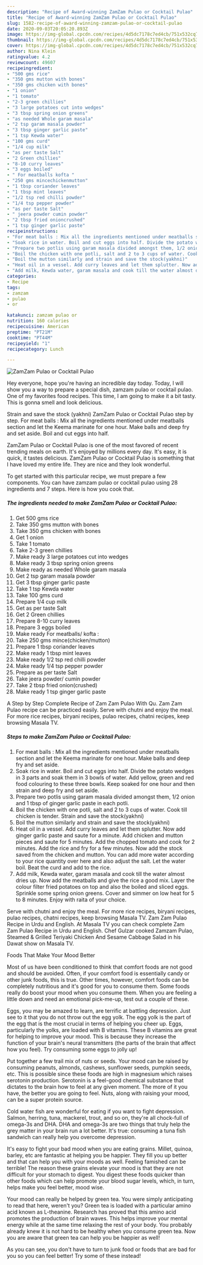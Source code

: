 ```yaml
---
description: "Recipe of Award-winning ZamZam Pulao or Cocktail Pulao"
title: "Recipe of Award-winning ZamZam Pulao or Cocktail Pulao"
slug: 1582-recipe-of-award-winning-zamzam-pulao-or-cocktail-pulao
date: 2020-09-03T20:05:20.893Z
image: https://img-global.cpcdn.com/recipes/4d5dc7178c7ed4cb/751x532cq70/zamzam-pulao-or-cocktail-pulao-recipe-main-photo.jpg
thumbnail: https://img-global.cpcdn.com/recipes/4d5dc7178c7ed4cb/751x532cq70/zamzam-pulao-or-cocktail-pulao-recipe-main-photo.jpg
cover: https://img-global.cpcdn.com/recipes/4d5dc7178c7ed4cb/751x532cq70/zamzam-pulao-or-cocktail-pulao-recipe-main-photo.jpg
author: Nina Klein
ratingvalue: 4.2
reviewcount: 49607
recipeingredient:
- "500 gms rice"
- "350 gms mutton with bones"
- "350 gms chicken with bones"
- "1 onion"
- "1 tomato"
- "2-3 green chillies"
- "3 large potatoes cut into wedges"
- "3 tbsp spring onion greens"
- "as needed Whole garam masala"
- "2 tsp garam masala powder"
- "3 tbsp ginger garlic paste"
- "1 tsp Kewda water"
- "100 gms curd"
- "1/4 cup milk"
- "as per taste Salt"
- "2 Green chillies"
- "8-10 curry leaves"
- "3 eggs boiled"
- " For meatballs kofta "
- "250 gms mincechickenmutton"
- "1 tbsp coriander leaves"
- "1 tbsp mint leaves"
- "1/2 tsp red chilli powder"
- "1/4 tsp pepper powder"
- "as per taste Salt"
- " jeera powder cumin powder"
- "2 tbsp fried onioncrushed"
- "1 tsp ginger garlic paste"
recipeinstructions:
- "For meat balls : Mix all the ingredients mentioned under meatballs section and let the Keema marinate for one hour. Make balls and deep fry and set aside."
- "Soak rice in water. Boil and cut eggs into half. Divide the potato wedges in 3 parts and soak them in 3 bowls of water. Add yellow, green and red food colouring to these three bowls. Keep soaked for one hour and then strain and deep fry and set aside."
- "Prepare two potlis using garam masala divided amongst them, 1/2 onion and 1 tbsp of ginger garlic paste in each potli."
- "Boil the chicken with one potli, salt and 2 to 3 cups of water. Cook till chicken is tender. Strain and save the stock(yakhni)"
- "Boil the mutton similarly and strain and save the stock(yakhni)"
- "Heat oil in a vessel. Add curry leaves and let them splutter. Now add ginger garlic paste and saute for a minute. Add chicken and mutton pieces and saute for 5 minutes. Add the chopped tomato and cook for 2 minutes. Add the rice and fry for a few minutes. Now add the stock saved from the chicken and mutton. You can add more water according to your rice quantity over here and also adjust the salt. Let the water boil. Beat the curd and add to the rice."
- "Add milk, Kewda water, garam masala and cook till the water almost dries up. Now add the meatballs and give the rice a good mix. Layer the colour filter fried potatoes on top and also the boiled and sliced eggs. Sprinkle some spring onion greens. Cover and simmer on low heat for 5 to 8 minutes. Enjoy with raita of your choice."
categories:
- Recipe
tags:
- zamzam
- pulao
- or

katakunci: zamzam pulao or 
nutrition: 160 calories
recipecuisine: American
preptime: "PT21M"
cooktime: "PT44M"
recipeyield: "1"
recipecategory: Lunch

---
```



![ZamZam Pulao or Cocktail Pulao](https://img-global.cpcdn.com/recipes/4d5dc7178c7ed4cb/751x532cq70/zamzam-pulao-or-cocktail-pulao-recipe-main-photo.jpg)

Hey everyone, hope you're having an incredible day today. Today, I will show you a way to prepare a special dish, zamzam pulao or cocktail pulao. One of my favorites food recipes. This time, I am going to make it a bit tasty. This is gonna smell and look delicious.

Strain and save the stock (yakhni) ZamZam Pulao or Cocktail Pulao step by step. For meat balls : Mix all the ingredients mentioned under meatballs section and let the Keema marinate for one hour. Make balls and deep fry and set aside. Boil and cut eggs into half.

ZamZam Pulao or Cocktail Pulao is one of the most favored of recent trending meals on earth. It's enjoyed by millions every day. It's easy, it is quick, it tastes delicious. ZamZam Pulao or Cocktail Pulao is something that I have loved my entire life. They are nice and they look wonderful.


To get started with this particular recipe, we must prepare a few components. You can have zamzam pulao or cocktail pulao using 28 ingredients and 7 steps. Here is how you cook that.

<!--inarticleads1-->

##### The ingredients needed to make ZamZam Pulao or Cocktail Pulao:

1. Get 500 gms rice
1. Take 350 gms mutton with bones
1. Take 350 gms chicken with bones
1. Get 1 onion
1. Take 1 tomato
1. Take 2-3 green chillies
1. Make ready 3 large potatoes cut into wedges
1. Make ready 3 tbsp spring onion greens
1. Make ready as needed Whole garam masala
1. Get 2 tsp garam masala powder
1. Get 3 tbsp ginger garlic paste
1. Take 1 tsp Kewda water
1. Take 100 gms curd
1. Prepare 1/4 cup milk
1. Get as per taste Salt
1. Get 2 Green chillies
1. Prepare 8-10 curry leaves
1. Prepare 3 eggs boiled
1. Make ready  For meatballs/ kofta :
1. Take 250 gms mince(chicken/mutton)
1. Prepare 1 tbsp coriander leaves
1. Make ready 1 tbsp mint leaves
1. Make ready 1/2 tsp red chilli powder
1. Make ready 1/4 tsp pepper powder
1. Prepare as per taste Salt
1. Take  jeera powder/ cumin powder
1. Take 2 tbsp fried onion(crushed)
1. Make ready 1 tsp ginger garlic paste


A Step by Step Complete Recipe of Zam Zam Pulao With Qu. Zam Zam Pulao recipe can be practiced easily. Serve with chutni and enjoy the meal. For more rice recipes, biryani recipes, pulao recipes, chatni recipes, keep browsing Masala TV. 

<!--inarticleads2-->

##### Steps to make ZamZam Pulao or Cocktail Pulao:

1. For meat balls : Mix all the ingredients mentioned under meatballs section and let the Keema marinate for one hour. Make balls and deep fry and set aside.
1. Soak rice in water. Boil and cut eggs into half. Divide the potato wedges in 3 parts and soak them in 3 bowls of water. Add yellow, green and red food colouring to these three bowls. Keep soaked for one hour and then strain and deep fry and set aside.
1. Prepare two potlis using garam masala divided amongst them, 1/2 onion and 1 tbsp of ginger garlic paste in each potli.
1. Boil the chicken with one potli, salt and 2 to 3 cups of water. Cook till chicken is tender. Strain and save the stock(yakhni)
1. Boil the mutton similarly and strain and save the stock(yakhni)
1. Heat oil in a vessel. Add curry leaves and let them splutter. Now add ginger garlic paste and saute for a minute. Add chicken and mutton pieces and saute for 5 minutes. Add the chopped tomato and cook for 2 minutes. Add the rice and fry for a few minutes. Now add the stock saved from the chicken and mutton. You can add more water according to your rice quantity over here and also adjust the salt. Let the water boil. Beat the curd and add to the rice.
1. Add milk, Kewda water, garam masala and cook till the water almost dries up. Now add the meatballs and give the rice a good mix. Layer the colour filter fried potatoes on top and also the boiled and sliced eggs. Sprinkle some spring onion greens. Cover and simmer on low heat for 5 to 8 minutes. Enjoy with raita of your choice.


Serve with chutni and enjoy the meal. For more rice recipes, biryani recipes, pulao recipes, chatni recipes, keep browsing Masala TV. Zam Zam Pulao Recipe in Urdu and English. At Masala TV you can check complete Zam Zam Pulao Recipe in Urdu and English. Chef Gulzar cooked Zamzam Pulao, Steamed &amp; Grilled Teriyaki Chicken And Sesame Cabbage Salad in his Dawat show on Masala TV. 

Foods That Make Your Mood Better


Most of us have been conditioned to think that comfort foods are not good and should be avoided. Often, if your comfort food is essentially candy or other junk foods, this is true. Other times, however, comfort foods can be completely nutritious and it's good for you to consume them. Some foods really do boost your mood when you consume them. When you are feeling a little down and need an emotional pick-me-up, test out a couple of these.

Eggs, you may be amazed to learn, are terrific at battling depression. Just see to it that you do not throw out the egg yolk. The egg yolk is the part of the egg that is the most crucial in terms of helping you cheer up. Eggs, particularly the yolks, are loaded with B vitamins. These B vitamins are great for helping to improve your mood. This is because they increase the function of your brain's neural transmitters (the parts of the brain that affect how you feel). Try consuming some eggs to jolly up!

Put together a few trail mix of nuts or seeds. Your mood can be raised by consuming peanuts, almonds, cashews, sunflower seeds, pumpkin seeds, etc. This is possible since these foods are high in magnesium which raises serotonin production. Serotonin is a feel-good chemical substance that dictates to the brain how to feel at any given moment. The more of it you have, the better you are going to feel. Nuts, along with raising your mood, can be a super protein source.

Cold water fish are wonderful for eating if you want to fight depression. Salmon, herring, tuna, mackerel, trout, and so on, they're all chock-full of omega-3s and DHA. DHA and omega-3s are two things that truly help the grey matter in your brain run a lot better. It's true: consuming a tuna fish sandwich can really help you overcome depression. 

It's easy to fight your bad mood when you are eating grains. Millet, quinoa, barley, etc are fantastic at helping you be happier. They fill you up better and that can help you with your moods as well. Feeling famished can be terrible! The reason these grains elevate your mood is that they are not difficult for your stomach to digest. You digest these foods quicker than other foods which can help promote your blood sugar levels, which, in turn, helps make you feel better, mood wise.

Your mood can really be helped by green tea. You were simply anticipating to read that here, weren't you? Green tea is loaded with a particular amino acid known as L-theanine. Research has proved that this amino acid promotes the production of brain waves. This helps improve your mental energy while at the same time relaxing the rest of your body. You probably already knew it is not hard to be healthy when you consume green tea. Now you are aware that green tea can help you be happier as well!

As you can see, you don't have to turn to junk food or foods that are bad for you so you can feel better! Try some of these instead!

